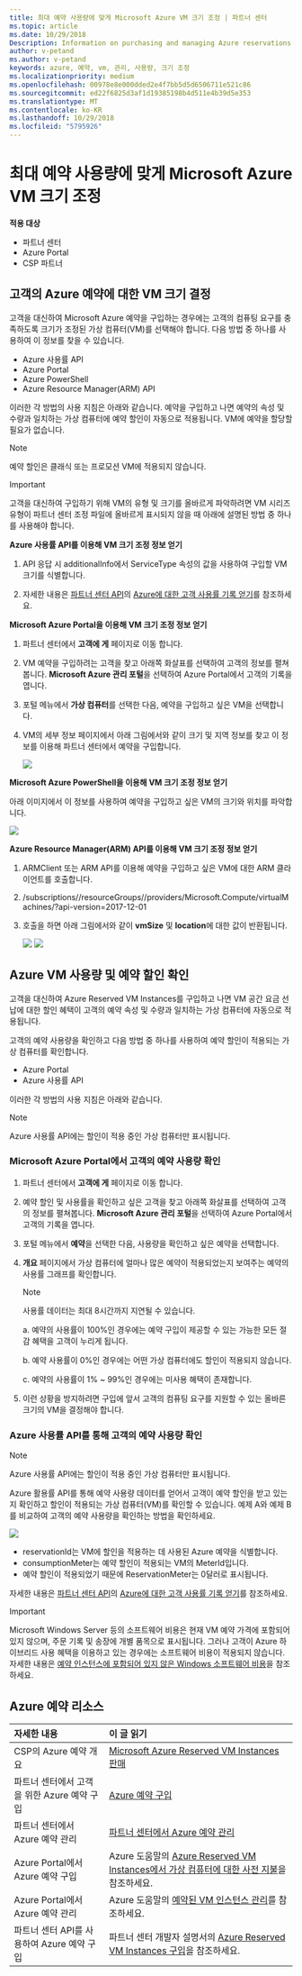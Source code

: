 ```yaml
---
title: 최대 예약 사용량에 맞게 Microsoft Azure VM 크기 조정 | 파트너 센터
ms.topic: article
ms.date: 10/29/2018
Description: Information on purchasing and managing Azure reservations
author: v-petand
ms.author: v-petand
keywords: azure, 예약, vm, 관리, 사용량, 크기 조정
ms.localizationpriority: medium
ms.openlocfilehash: 00978e8e000dded2e4f7bb5d5d6506711e521c86
ms.sourcegitcommit: ed22f6825d3af1d19385198b4d511e4b39d5e353
ms.translationtype: MT
ms.contentlocale: ko-KR
ms.lasthandoff: 10/29/2018
ms.locfileid: "5795926"
---
```

# <a name="microsoft-azure-vm-sizing-for-maximum-reservation-usage"></a>최대 예약 사용량에 맞게 Microsoft Azure VM 크기 조정 

**적용 대상**

-  파트너 센터
-  Azure Portal
-  CSP 파트너

## <a name="determine-the-vm-size-for-a-customers-azure-reservation"></a>고객의 Azure 예약에 대한 VM 크기 결정 

고객을 대신하여 Microsoft Azure 예약을 구입하는 경우에는 고객의 컴퓨팅 요구를 충족하도록 크기가 조정된 가상 컴퓨터(VM)를 선택해야 합니다. 다음 방법 중 하나를 사용하여 이 정보를 찾을 수 있습니다.

-   Azure 사용률 API
-   Azure Portal
-   Azure PowerShell
-   Azure Resource Manager(ARM) API

이러한 각 방법의 사용 지침은 아래와 같습니다. 예약을 구입하고 나면 예약의 속성 및 수량과 일치하는 가상 컴퓨터에 예약 할인이 자동으로 적용됩니다. VM에 예약을 할당할 필요가 없습니다.

>[!NOTE]
>예약 할인은 클래식 또는 프로모션 VM에 적용되지 않습니다.

>[!IMPORTANT]
>고객을 대신하여 구입하기 위해 VM의 유형 및 크기를 올바르게 파악하려면 VM 시리즈 유형이 파트너 센터 조정 파일에 올바르게 표시되지 않을 때 아래에 설명된 방법 중 하나를 사용해야 합니다.


**Azure 사용률 API를 이용해 VM 크기 조정 정보 얻기**

1.  API 응답 시 additionalInfo에서 ServiceType 속성의 값을 사용하여 구입할 VM 크기를 식별합니다. 

2.  자세한 내용은 [파트너 센터 API](https://docs.microsoft.com/partner-center/develop/)의 [Azure에 대한 고객 사용률 기록 얻기](https://docs.microsoft.com/partner-center/develop/get-a-customer-s-utilization-record-for-azure)를 참조하세요. 

**Microsoft Azure Portal을 이용해 VM 크기 조정 정보 얻기**

1.  파트너 센터에서 **고객에 게** 페이지로 이동 합니다.

2.  VM 예약을 구입하려는 고객을 찾고 아래쪽 화살표를 선택하여 고객의 정보를 펼쳐봅니다. **Microsoft Azure 관리 포털**을 선택하여 Azure Portal에서 고객의 기록을 엽니다. 

3.  포털 메뉴에서 **가상 컴퓨터**를 선택한 다음, 예약을 구입하고 싶은 VM을 선택합니다. 

4.  VM의 세부 정보 페이지에서 아래 그림에서와 같이 크기 및 지역 정보를 찾고 이 정보를 이용해 파트너 센터에서 예약을 구입합니다.  

    ![](images/usage1.png)

**Microsoft Azure PowerShell을 이용해 VM 크기 조정 정보 얻기**

아래 이미지에서 이 정보를 사용하여 예약을 구입하고 싶은 VM의 크기와 위치를 파악합니다. 

![](images/usage2.png)

**Azure Resource Manager(ARM) API를 이용해 VM 크기 조정 정보 얻기**

1.  ARMClient 또는 ARM API를 이용해 예약을 구입하고 싶은 VM에 대한 ARM 클라이언트를 호출합니다.

2.  /subscriptions/<Subscription ID>/resourceGroups/<Resource group name>/providers/Microsoft.Compute/virtualMachines/<VM Instance Name>?api-version=2017-12-01

3.  호출을 하면 아래 그림에서와 같이 **vmSize** 및 **location**에 대한 값이 반환됩니다.

    ![](images/usage3.png)
    ![](images/usage4.png)
 

## <a name="verify-azure-vm-usage-and-reservation-discount"></a>Azure VM 사용량 및 예약 할인 확인

고객을 대신하여 Azure Reserved VM Instances를 구입하고 나면 VM 공간 요금 선납에 대한 할인 혜택이 고객의 예약 속성 및 수량과 일치하는 가상 컴퓨터에 자동으로 적용됩니다. 

고객의 예약 사용량을 확인하고 다음 방법 중 하나를 사용하여 예약 할인이 적용되는 가상 컴퓨터를 확인합니다.   

-   Azure Portal
-   Azure 사용률 API

이러한 각 방법의 사용 지침은 아래와 같습니다.

>[!NOTE]
>Azure 사용률 API에는 할인이 적용 중인 가상 컴퓨터만 표시됩니다.  

### <a name="verify-the-customers-reservation-usage-in-the-microsoft-azure-portal"></a>Microsoft Azure Portal에서 고객의 예약 사용량 확인

1.  파트너 센터에서 **고객에 게** 페이지로 이동 합니다.

2.  예약 할인 및 사용률을 확인하고 싶은 고객을 찾고 아래쪽 화살표를 선택하여 고객의 정보를 펼쳐봅니다. **Microsoft Azure 관리 포털**을 선택하여 Azure Portal에서 고객의 기록을 엽니다. 

3.  포털 메뉴에서 **예약**을 선택한 다음, 사용량을 확인하고 싶은 예약을 선택합니다. 

4.  **개요** 페이지에서 가상 컴퓨터에 얼마나 많은 예약이 적용되었는지 보여주는 예약의 사용률 그래프를 확인합니다. 

    >[!NOTE]
    >사용률 데이터는 최대 8시간까지 지연될 수 있습니다.
    
    a.  예약의 사용률이 100%인 경우에는 예약 구입이 제공할 수 있는 가능한 모든 절감 혜택을 고객이 누리게 됩니다. 
    
    b.  예약 사용률이 0%인 경우에는 어떤 가상 컴퓨터에도 할인이 적용되지 않습니다. 
    
    c.  예약의 사용률이 1% ~ 99%인 경우에는 미사용 혜택이 존재합니다. 

5.  이런 상황을 방지하려면 구입에 앞서 고객의 컴퓨팅 요구를 지원할 수 있는 올바른 크기의 VM을 결정해야 합니다.

### <a name="verify-the-customers-reservation-usage-with-the-azure-utilization-api"></a>Azure 사용률 API를 통해 고객의 예약 사용량 확인

>[!NOTE]
>Azure 사용률 API에는 할인이 적용 중인 가상 컴퓨터만 표시됩니다.  

Azure 활용률 API를 통해 예약 사용량 데이터를 얻어서 고객이 예약 할인을 받고 있는지 확인하고 할인이 적용되는 가상 컴퓨터(VM)를 확인할 수 있습니다. 예제 A와 예제 B를 비교하여 고객의 예약 사용량을 확인하는 방법을 확인하세요. 

![](images\usage5.png)

-   reservationId는 VM에 할인을 적용하는 데 사용된 Azure 예약을 식별합니다.
-   consumptionMeter는 예약 할인이 적용되는 VM의 MeterId입니다.
-   예약 할인이 적용되었기 때문에 ReservationMeter는 0달러로 표시됩니다. 

자세한 내용은 [파트너 센터 API](https://docs.microsoft.com/partner-center/develop/)의 [Azure에 대한 고객 사용률 기록 얻기](https://docs.microsoft.com/partner-center/develop/get-a-customer-s-utilization-record-for-azure)를 참조하세요.

>[!IMPORTANT]
>Microsoft Windows Server 등의 소프트웨어 비용은 현재 VM 예약 가격에 포함되어 있지 않으며, 주문 기록 및 송장에 개별 품목으로 표시됩니다. 그러나 고객이 Azure 하이브리드 사용 혜택을 이용하고 있는 경우에는 소프트웨어 비용이 적용되지 않습니다. 자세한 내용은 [예약 인스턴스에 포함되어 있지 않은 Windows 소프트웨어 비용](https://docs.microsoft.com/azure/billing/billing-reserved-instance-windows-software-costs)을 참조하세요.  

## <a name="azure-reservations-resources"></a>Azure 예약 리소스
|**자세한 내용**   |**이 글 읽기**    |
|:-----------------------------|:-----------------|
|CSP의 Azure 예약 개요  | [Microsoft Azure Reserved VM Instances 판매](azure-reservations.md)
|파트너 센터에서 고객을 위한 Azure 예약 구입   |[Azure 예약 구입](azure-reservations-buying.md)
| 파트너 센터에서 Azure 예약 관리 | [파트너 센터에서 Azure 예약 관리](azure-reservations-manage.md)
|Azure Portal에서 Azure 예약 구입 | Azure 도움말의 [Azure Reserved VM Instances에서 가상 컴퓨터에 대한 사전 지불](https://docs.microsoft.com/azure/virtual-machines/windows/prepay-reserved-vm-instances)을 참조하세요. |
|Azure Portal에서 Azure 예약 관리   |Azure 도움말의 [예약된 VM 인스턴스 관리](https://docs.microsoft.com/azure/billing/billing-manage-reserved-vm-instance)를 참조하세요.  |
|파트너 센터 API를 사용하여 Azure 예약 구입 | 파트너 센터 개발자 설명서의 [Azure Reserved VM Instances 구입](https://docs.microsoft.com/partner-center/develop/purchase-azure-reservations)을 참조하세요.



